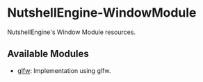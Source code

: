 # NutshellEngine-WindowModule
NutshellEngine's Window Module resources.

## Available Modules
- [glfw](https://github.com/Team-Nutshell/NutshellEngine-WindowModule/tree/module/glfw): Implementation using glfw.